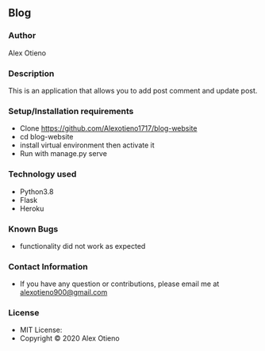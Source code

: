 ## Blog
### Author
Alex Otieno

### Description
This is an application that allows you to add post comment and update post.

### Setup/Installation requirements
* Clone https://github.com/Alexotieno1717/blog-website
* cd blog-website
* install virtual environment then activate it
* Run with manage.py serve

### Technology used
* Python3.8
* Flask
* Heroku

### Known Bugs
* functionality did not work as expected

### Contact Information
* If you have any question or contributions, please email me at alexotieno900@gmail.com

### License
* MIT License:
* Copyright &copy; 2020 Alex Otieno
